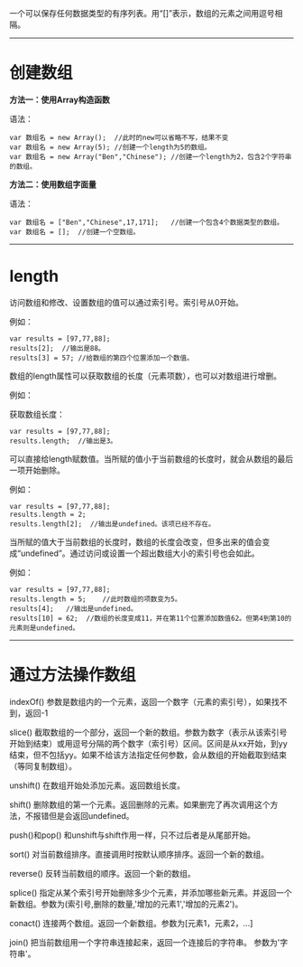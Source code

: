 一个可以保存任何数据类型的有序列表。用“[]”表示，数组的元素之间用逗号相隔。

---
# 创建数组

**方法一：使用Array构造函数**

语法：
```
var 数组名 = new Array();  //此时的new可以省略不写，结果不变
var 数组名 = new Array(5); //创建一个length为5的数组。
var 数组名 = new Array("Ben","Chinese"); //创建一个length为2，包含2个字符串的数组。
```


**方法二：使用数组字面量**

语法：
```
var 数组名 = ["Ben","Chinese",17,171];   //创建一个包含4个数据类型的数组。
var 数组名 = [];  //创建一个空数组。
```

---
# length

访问数组和修改、设置数组的值可以通过索引号。索引号从0开始。

例如：
```
var results = [97,77,88];
results[2];  //输出是88。
results[3] = 57; //给数组的第四个位置添加一个数值。
```
数组的length属性可以获取数组的长度（元素项数），也可以对数组进行增删。

例如：

获取数组长度：
```
var results = [97,77,88];
results.length;  //输出是3。
```
可以直接给length赋数值。当所赋的值小于当前数组的长度时，就会从数组的最后一项开始删除。

例如：
```
var results = [97,77,88];
results.length = 2;
results.length[2];  //输出是undefined。该项已经不存在。
```
当所赋的值大于当前数组的长度时，数组的长度会改变，但多出来的值会变成“undefined”。通过访问或设置一个超出数组大小的索引号也会如此。

例如：
```
var results = [97,77,88];
results.length = 5;    //此时数组的项数变为5。
results[4];   //输出是undefined。
results[10] = 62;  //数组的长度变成11，并在第11个位置添加数值62。但第4到第10的元素则是undefined。
```

---
# 通过方法操作数组

indexOf()  参数是数组内的一个元素，返回一个数字（元素的索引号），如果找不到，返回-1

slice()  截取数组的一个部分，返回一个新的数组。参数为数字（表示从该索引号开始到结束）或用逗号分隔的两个数字（索引号）区间。区间是从xx开始，到yy结束，但不包括yy。如果不给该方法指定任何参数，会从数组的开始截取到结束（等同复制数组）。

unshift()  在数组开始处添加元素。返回数组长度。

shift()  删除数组的第一个元素。返回删除的元素。如果删完了再次调用这个方法，不报错但是会返回undefined。

push()和pop()   和unshift与shift作用一样，只不过后者是从尾部开始。

sort()  对当前数组排序。直接调用时按默认顺序排序。返回一个新的数组。

reverse()  反转当前数组的顺序。返回一个新的数组。

splice()  指定从某个索引号开始删除多少个元素，并添加哪些新元素。并返回一个新数组。参数为(索引号,删除的数量,'增加的元素1','增加的元素2')。

conact() 连接两个数组。返回一个新数组。参数为[元素1，元素2，...]

join()  把当前数组用一个字符串连接起来，返回一个连接后的字符串。  参数为'字符串'。
